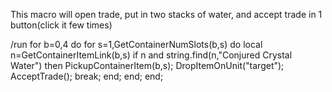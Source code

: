 This macro will open trade, put in two stacks of water, and accept trade in 1 button(click it few times)

/run for b=0,4 do for s=1,GetContainerNumSlots(b,s) do local n=GetContainerItemLink(b,s) if n and string.find(n,"Conjured Crystal Water") then PickupContainerItem(b,s); DropItemOnUnit("target"); AcceptTrade(); break; end; end; end; 